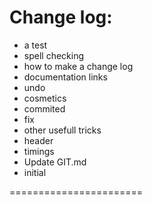 Change log:
=======================
* a test
* spell checking
* how to make a change log
* documentation links
* undo
* cosmetics
* commited
* fix
* other usefull tricks
* header
* timings
* Update GIT.md
* initial

=======================
